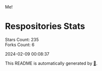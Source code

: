 Me!

# Respositories Stats
Stars Count: 235  
Forks Count: 6

2024-02-09 00:08:37  

This README is automatically generated by [🐰](https://github.com/rnitta/rnitta).
